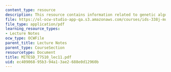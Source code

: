 ```yaml
---
content_type: resource
description: This resource contains information related to genetic algorithms I.
file: https://ol-ocw-studio-app-qa.s3.amazonaws.com/courses/ids-338j-multidisciplinary-system-design-optimization-spring-2010/ec40906895b394a13ae2688e0d12960b_MITESD_77S10_lec11.pdf
file_type: application/pdf
learning_resource_types:
- Lecture Notes
ocw_type: OCWFile
parent_title: Lecture Notes
parent_type: CourseSection
resourcetype: Document
title: MITESD_77S10_lec11.pdf
uid: ec409068-95b3-94a1-3ae2-688e0d12960b
---
```


